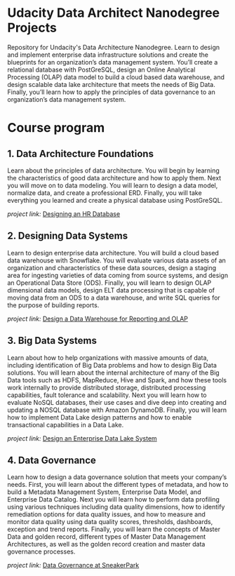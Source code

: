 # Udacity Data Architect Nanodegree Projects

Repository for Undacity's Data Architecture Nanodegree. Learn to design and implement enterprise data infrastructure solutions and create the blueprints for an organization’s data management system. You’ll create a relational database with PostGreSQL, design an Online Analytical Processing (OLAP) data model to build a cloud based data warehouse, and design scalable data lake architecture that meets the needs of Big Data. Finally, you’ll learn how to apply the principles of data governance to an organization’s data management system.

# Course program

## 1. Data Architecture Foundations

   Learn about the principles of data architecture. You will begin by learning the characteristics of good data architecture and how to apply them. Next you will move on to data modeling. You will learn to design a data model, normalize data, and create a professional ERD. Finally, you will take everything you learned and create a physical database using PostGreSQL.

   *project link:* [Designing an HR Database](https://github.com/Fer-Bonilla/Udacity-Artificial-Intelligence-sodoku-solver)


## 2. Designing Data Systems

   Learn to design enterprise data architecture. You will build a cloud based data warehouse with Snowflake. You will evaluate various data assets of an organization and characteristics of these data sources, design a staging area for ingesting varieties of data coming from source systems, and design an Operational Data Store (ODS). Finally, you will learn to design OLAP dimensional data models, design ELT data processing that is capable of moving data from an ODS to a data warehouse, and write SQL queries for the purpose of building reports.
      
   *project link:* [Design a Data Warehouse for Reporting and OLAP](https://github.com/Fer-Bonilla/Udacity-Artificial-Intelligence-forward-planning-agent)


## 3. Big Data Systems

   Learn about how to help organizations with massive amounts of data, including identification of Big Data problems and how to design Big Data solutions. You will learn about the internal architecture of many of the Big Data tools such as HDFS, MapReduce, Hive and Spark, and how these tools work internally to provide distributed storage, distributed processing capabilities, fault tolerance and scalability. Next you will learn how to evaluate NoSQL databases, their use cases and dive deep into creating and updating a NOSQL database with Amazon DynamoDB. Finally, you will learn how to implement Data Lake design patterns and how to enable transactional capabilities in a Data Lake.
      
   *project link:* [Design an Enterprise Data Lake System](https://github.com/Fer-Bonilla/Udacity-Artificial-Intelligence-adversarial-game-playing-agent)


## 4. Data Governance

   Learn how to design a data governance solution that meets your company’s needs. First, you will learn about the different types of metadata, and how to build a Metadata Management System, Enterprise Data Model, and Enterprise Data Catalog. Next you will learn how to perform data profiling using various techniques including data quality dimensions, how to identify remediation options for data quality issues, and how to measure and monitor data quality using data quality scores, thresholds, dashboards, exception and trend reports. Finally, you will learn the concepts of Master Data and golden record, different types of Master Data Management Architectures, as well as the golden record creation and master data governance processes.
     
   *project link:* [Data Governance at SneakerPark](https://github.com/Fer-Bonilla/Udacity-Artificial-Intelligence-part-of-speech-tagging)
